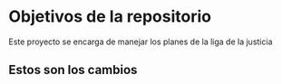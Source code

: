 # Objetivos de la repositorio

Este proyecto se encarga de manejar los planes de la liga de la justicia


## Estos son los cambios

